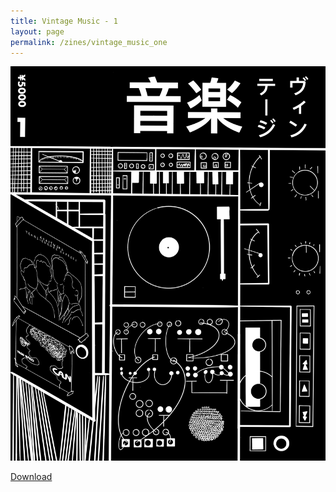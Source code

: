 ```yaml
---
title: Vintage Music - 1
layout: page
permalink: /zines/vintage_music_one
---
```


![Vintage Music](/media/zines/vintage_music/vinatage_music_one_cover.png)

[Download](/downloads/vintage_music.pdf)
